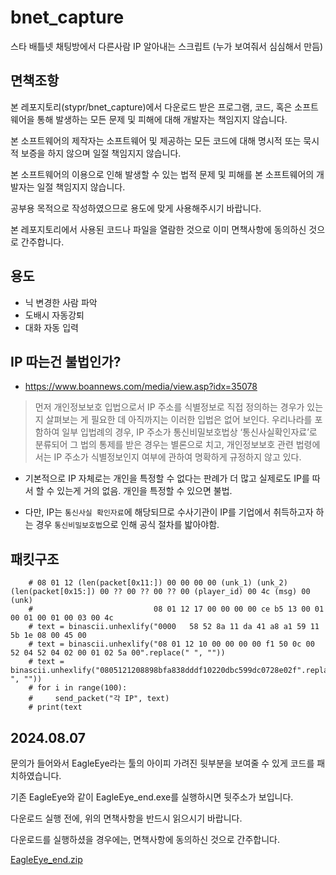 # bnet_capture

스타 배틀넷 채팅방에서 다른사람 IP 알아내는 스크립트 (누가 보여줘서 심심해서 만듬)

## 면책조항

본 레포지토리(stypr/bnet_capture)에서 다운로드 받은 프로그램, 코드, 혹은 소프트웨어을 통해 발생하는 모든 문제 및 피해에 대해 개발자는 책임지지 않습니다.

본 소프트웨어의 제작자는 소프트웨어 및 제공하는 모든 코드에 대해 명시적 또는 묵시적 보증을 하지 않으며 일절 책임지지 않습니다.

본 소프트웨어의 이용으로 인해 발생할 수 있는 법적 문제 및 피해를 본 소프트웨어의 개발자는 일절 책임지지 않습니다. 

공부용 목적으로 작성하였으므로 용도에 맞게 사용해주시기 바랍니다.

본 레포지토리에서 사용된 코드나 파일을 열람한 것으로 이미 면책사항에 동의하신 것으로 간주합니다.

## 용도

* 닉 변경한 사람 파악
* 도배시 자동강퇴
* 대화 자동 입력

## IP 따는건 불법인가?

* https://www.boannews.com/media/view.asp?idx=35078

> 먼저 개인정보보호 입법으로서 IP 주소를 식별정보로 직접 정의하는 경우가 있는지 살펴보는 게 필요한 데 아직까지는 이러한 입법은 없어 보인다. 우리나라를 포함하여 일부 입법례의 경우, IP 주소가 통신비밀보호법상 ‘통신사실확인자료’로 분류되어 그 법의 통제를 받은 경우는 별론으로 치고, 개인정보보호 관련 법령에서는 IP 주소가 식별정보인지 여부에 관하여 명확하게 규정하지 않고 있다.

* 기본적으로 IP 자체로는 개인을 특정할 수 없다는 판례가 더 많고 실제로도 IP를 따서 할 수 있는게 거의 없음. 개인을 특정할 수 있으면 불법.

* 다만, IP는 `통신사실 확인자료`에 해당되므로 수사기관이 IP를 기업에서 취득하고자 하는 경우 `통신비밀보호법`으로 인해 공식 절차를 밟아야함.

## 패킷구조

```
    # 08 01 12 (len(packet[0x11:]) 00 00 00 00 (unk_1) (unk_2) (len(packet[0x15:]) 00 ?? 00 ?? 00 ?? 00 (player_id) 00 4c (msg) 00 (unk)
    #                           08 01 12 17 00 00 00 00 ce b5 13 00 01 00 01 00 01 00 03 00 4c
    # text = binascii.unhexlify("0000   58 52 8a 11 da 41 a8 a1 59 11 5b 1e 08 00 45 00
    # text = binascii.unhexlify("08 01 12 10 00 00 00 00 f1 50 0c 00 52 04 52 04 02 00 01 02 5a 00".replace(" ", ""))
    # text = binascii.unhexlify("0805121208898bfa838dddf10220dbc599dc0728e02f".replace(" ", ""))
    # for i in range(100):
    #     send_packet("각 IP", text)
    # print(text
```

##  2024.08.07

문의가 들어와서 EagleEye라는 툴의 아이피 가려진 뒷부분을 보여줄 수 있게 코드를 패치하였습니다.

기존 EagleEye와 같이 EagleEye_end.exe를 실행하시면 뒷주소가 보입니다.

다운로드 실행 전에, 위의 면책사항을 반드시 읽으시기 바랍니다.

다운로드를 실행하셨을 경우에는, 면책사항에 동의하신 것으로 간주합니다.

[EagleEye_end.zip](EagleEye_end.zip)
